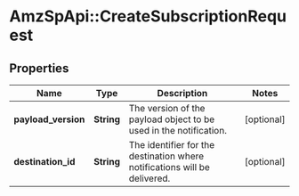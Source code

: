 # AmzSpApi::CreateSubscriptionRequest

## Properties
Name | Type | Description | Notes
------------ | ------------- | ------------- | -------------
**payload_version** | **String** | The version of the payload object to be used in the notification. | [optional] 
**destination_id** | **String** | The identifier for the destination where notifications will be delivered. | [optional] 


